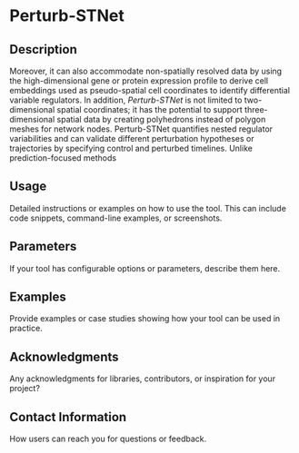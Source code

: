 # Perturb-STNet
## Description
Moreover, it can also accommodate non-spatially resolved data by using the high-dimensional gene or protein expression profile to derive cell embeddings used as pseudo-spatial cell coordinates to identify differential variable regulators. In addition, *Perturb-STNet* is not limited to two-dimensional spatial coordinates; it has the potential to support three-dimensional spatial data by creating polyhedrons instead of polygon meshes for network nodes. Perturb-STNet quantifies nested regulator variabilities and can validate different perturbation hypotheses or trajectories by specifying control and perturbed timelines. Unlike prediction-focused methods
## Usage
Detailed instructions or examples on how to use the tool. This can include code snippets, command-line examples, or screenshots.
## Parameters
If your tool has configurable options or parameters, describe them here.
## Examples
Provide examples or case studies showing how your tool can be used in practice.
## Acknowledgments
Any acknowledgments for libraries, contributors, or inspiration for your project?
## Contact Information
How users can reach you for questions or feedback.
